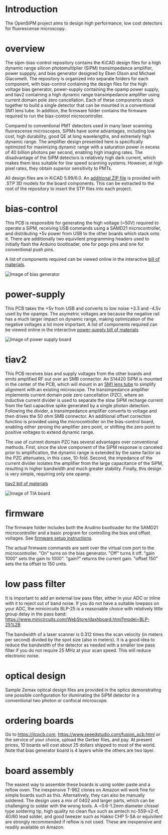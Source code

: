# Introduction

The OpenSiPM project aims to design high performance, low cost detectors for fluorescense microscopy.  

# overview

The sipm-bias-control repository contains the KiCAD design files for a high dynamic range silicon photomultiplier (SiPM) transimpedance amplifier, power suppply, and bias generator designed by Eben Olson and Michael Giacomelli.  The repository is organized into separate folders for each component, with bias-control containing the design files for the high voltage bias generator, power-supply containing the opamp power supply, and tiav2 containing a high dynamic range transimpedance amplifier using current domain pole zero cancellation.  Each of these components stack together to build a single detector that can be mounted in a conventional SM1 lens tube.  In addition, the firmware folder contains the firmware required to run the bias-control microcontroller.  

Compared to conventional PMT detectors used in many laser scanning fluorescense microscopes, SiPMs have some advantages, including low cost, high durability, good QE at long wavelengths, and extremely high dynamic range.  The amplifier design presented here is specifically optimized for maximizing dynamic range with a saturation power in excess of 40 billion photons per second, enabling high imaging rates. The disadvantage of the SiPM detectors is relatively high dark current, which makes them less suitable for low speed scanning systems.  However, at high pixel rates, they obtain superior sensitivity to PMTs.  

All design files are in KiCAD 5.99/6.0. An [additional ZIP file](https://github.com/OpenSiPM/sipm-bias-control/blob/master/STEP.zip) is provided with .STP 3D models for the board components.  This can be extracted to the root of the repository to insert the STP files into each project.

# bias-control

This PCB is responsible for generating the high voltage (~50V) required to operate a SiPM, receiving USB commands using a SAMD21 microcontroller, and distributing +5v power from USB to the other boards which stack onto it. There are additionally two equivilent programming headers used to initially flash the Arduino bootloader, one for pogo pins and one for conventional push pins.

A list of components required can be viewed online in the interactive [bill of materials](http://htmlpreview.github.io/?https://github.com/OpenSiPM/sipm-bias-control/blob/master/bias-control/kicad/bom/ibom.html).

![Image of bias generator](https://github.com/OpenSiPM/sipm-bias-control/blob/master/bias-control/bias.jpg)

# power-supply

This PCB takes the +5v from USB and converts to low noise +3.3 and -4.5v used by the opamps.  The asymetric voltages are because the negative rail has a much larger impact on dynamic range, making optimization of the negative voltages a lot more important. A list of components required can be viewed online in the interactive [power-supply bill of materials](http://htmlpreview.github.io/?https://github.com/OpenSiPM/sipm-bias-control/blob/master/power-supply/kicad/bom/ibom.html)

![Image of power supply board](https://github.com/OpenSiPM/sipm-bias-control/blob/master/power-supply/psu.jpg)

# tiav2

This PCB receives bias and supply voltages from the other boards and emits amplified RF out over an SMB connector.  An S14420 SiPM is mounted in the center of the PCB, which will mount in an [SM1 lens tube](https://www.thorlabs.com/newgrouppage9.cfm?objectgroup_id=3307) to simplify alignment with an existing microscope.  The transimpedance amplifier implements current domain pole zero cancellation (PZC), where an inductive current divider is used to separate the slow SiPM recharge current from the fast capacitive spike generated by a single photon detection.  Following the divider, a transimpedance amplifier converts to voltage and then drives the 50 ohm SMB connector. An additional offset correction functino is provided using the microcontroller on the bias-control board, enabling either zeroing the amplifier zero point, or shifting the zero point to positive voltages to extend dynamic range.    

The use of current domain PZC has several advantages over conventional methods.  First, since the slow component of the SiPM response is canceled prior to amplification, the dynamic range is extended by the same factor as the PZC attenuates, in this case, 10-fold.  Second, the impedance of the current divider isolates the amplifier from the large capacitance of the SiPM, resulting in higher bandwidth and much greater stability.  Finally, this design is very simple, requiring only one opamp.  

[tiav2 bill of materials](http://htmlpreview.github.io/?https://github.com/OpenSiPM/sipm-bias-control/blob/master/tiav2/kicad/bom/ibom.html)

![Image of TIA board](https://github.com/OpenSiPM/sipm-bias-control/blob/master/tiav2/tia.jpg)

# firmware

The firmware folder includes both the Arudino bootloader for the SAMD21 microcontroller and a basic program for controlling the bias and offset voltages.  See [firmware setup instructions](https://github.com/OpenSiPM/sipm-bias-control/wiki/Setting-up-development-tools-and-flashing-firmware).  

The actual firmware commands are sent over the virtual com port to the microcontroller.  "On" turns on the bias generator.  "Off" turns it off.  "gain 1000" sets the gain to 1000".  "gain?" returns the current gain.  "offset 150" sets the tia offset to 150 units.  

# low pass filter

It is important to add an external low pass filter, either in your ADC or inline with it to reject out of band noise.  If you do not have a suitable lowpass on your ADC, the minicircuits BLP-25 is a reasonable choice with relatively little group delay in the pass band:  https://www.minicircuits.com/WebStore/dashboard.html?model=BLP-25%2B

The bandwidth of a laser scanner is 0.312 times the scan velocity (in meters per second) divided by the spot size (also in meters).  It is a good idea to reduce the bandwidth of the detector as needed with a smaller low pass filter if you do not require 25 MHz at your scan speed.  This will reduce electronic noise. 

# optical design

Sample Zemax optical design files are provided in the optics demonstrating one possible configuration for illuminating the SiPM detector in a conventional two photon or confocal microscope. 

# ordering boards

Go to https://jlcpcb.com, https://www.seeedstudio.com/fusion_pcb.html or the service of your choice, upload the Gerber files, and pay.  At present prices, 10 boards will cost about 25 dollars shipped to most of the world.  Note that bias generator board is 4 layers while the others are two layer.  

# board assembly

The easiest way to assemble these boards is using solder paste and a reflow oven.  The inexpensive T-962 clones on Amazon will work fine for simple boards such as this.  Alternatively, they can also be manually soldered.  The design uses a mix of 0402 and larger parts, which can be challenging to solder with the wrong tools.  A ~0.6-1.2mm diameter chissel type soldering tip, high quality no clean flux such as amtech nc-559-v2-tf, 40/60 lead solder, and good tweezer such as Hakko CHP 5-SA or equivilent are strongly recommended if reflow is not used. These are inexpensive and readily available on Amazon. 
